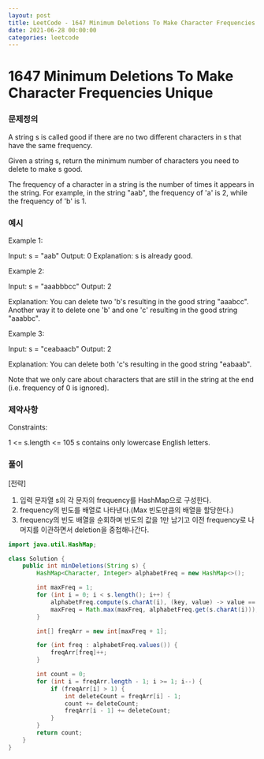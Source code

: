 ```yaml
---
layout: post
title: LeetCode - 1647 Minimum Deletions To Make Character Frequencies Unique
date: 2021-06-28 00:00:00
categories: leetcode
---
```


# 1647 Minimum Deletions To Make Character Frequencies Unique

### 문제정의
A string s is called good if there are no two different characters in s that have the same frequency.

Given a string s, return the minimum number of characters you need to delete to make s good.

The frequency of a character in a string is the number of times it appears in the string. For example, in the string "aab", the frequency of 'a' is 2, while the frequency of 'b' is 1.

### 예시

Example 1:

Input: s = "aab"
Output: 0
Explanation: s is already good.

Example 2:

Input: s = "aaabbbcc"
Output: 2

Explanation: You can delete two 'b's resulting in the good string "aaabcc".
Another way it to delete one 'b' and one 'c' resulting in the good string "aaabbc".

Example 3:

Input: s = "ceabaacb"
Output: 2

Explanation: You can delete both 'c's resulting in the good string "eabaab".

Note that we only care about characters that are still in the string at the end (i.e. frequency of 0 is ignored).
 
### 제약사항
Constraints:

1 <= s.length <= 105
s contains only lowercase English letters.

### 풀이
[전략]
1. 입력 문자열 s의 각 문자의 frequency를 HashMap으로 구성한다.
2. frequency의 빈도를 배열로 나타낸다.(Max 빈도만큼의 배열을 할당한다.)
3. frequency의 빈도 배열을 순회하며 빈도의 값을 1만 남기고 이전 frequency로 나머지를 이관하면서 deletion을 중첩해나간다.


```java
import java.util.HashMap;

class Solution {
    public int minDeletions(String s) {
        HashMap<Character, Integer> alphabetFreq = new HashMap<>();

        int maxFreq = 1;
        for (int i = 0; i < s.length(); i++) {
            alphabetFreq.compute(s.charAt(i), (key, value) -> value == null ? 1 : value + 1);
            maxFreq = Math.max(maxFreq, alphabetFreq.get(s.charAt(i)));
        }

        int[] freqArr = new int[maxFreq + 1];

        for (int freq : alphabetFreq.values()) {
            freqArr[freq]++;
        }

        int count = 0;
        for (int i = freqArr.length - 1; i >= 1; i--) {
            if (freqArr[i] > 1) {
                int deleteCount = freqArr[i] - 1;
                count += deleteCount;
                freqArr[i - 1] += deleteCount;
            }
        }
        return count;
    }
}
```

